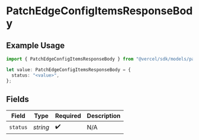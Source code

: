 # PatchEdgeConfigItemsResponseBody

## Example Usage

```typescript
import { PatchEdgeConfigItemsResponseBody } from "@vercel/sdk/models/patchedgeconfigitemsop.js";

let value: PatchEdgeConfigItemsResponseBody = {
  status: "<value>",
};
```

## Fields

| Field              | Type               | Required           | Description        |
| ------------------ | ------------------ | ------------------ | ------------------ |
| `status`           | *string*           | :heavy_check_mark: | N/A                |